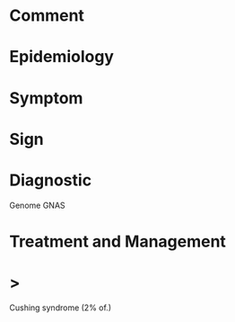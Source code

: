 # Comment

# Epidemiology

# Symptom

# Sign

# Diagnostic

Genome GNAS

# Treatment and Management

# >

Cushing syndrome
(2% of.)
